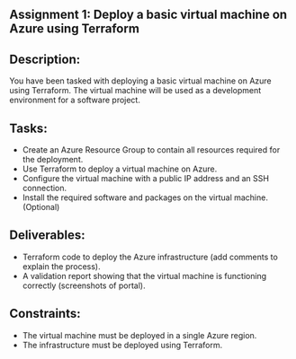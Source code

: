 
## Assignment 1: Deploy a basic virtual machine on Azure using Terraform

## Description:
You have been tasked with deploying a basic virtual machine on Azure using Terraform. The virtual machine will be used as a development environment for a software project.

## Tasks:
- Create an Azure Resource Group to contain all resources required for the deployment.
- Use Terraform to deploy a virtual machine on Azure.
- Configure the virtual machine with a public IP address and an SSH connection.
- Install the required software and packages on the virtual machine. (Optional)

## Deliverables:
- Terraform code to deploy the Azure infrastructure (add comments to explain the process).
- A validation report showing that the virtual machine is functioning correctly (screenshots of portal).

## Constraints:

- The virtual machine must be deployed in a single Azure region.
- The infrastructure must be deployed using Terraform.

